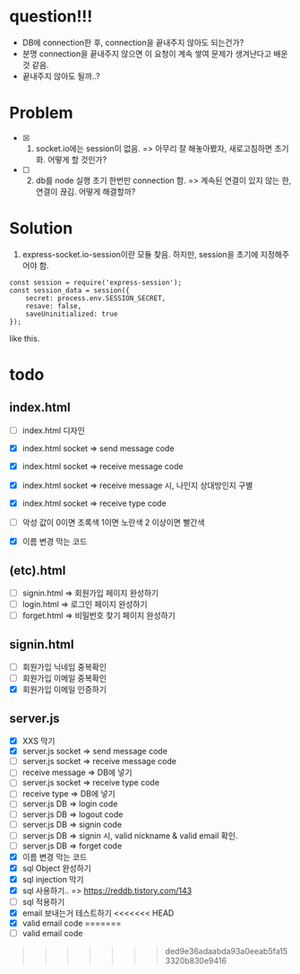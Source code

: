 # question!!!
- DB에 connection한 후, connection을 끝내주지 않아도 되는건가?
- 분명 connection을 끝내주지 않으면 이 요청이 계속 쌓여 문제가 생겨난다고 배운 것 같음.
- 끝내주지 않아도 될까..?

# Problem
- [X] 1. socket.io에는 session이 없음. => 아무리 잘 해놓아봤자, 새로고침하면 초기화. 어떻게 할 것인가?
- [ ] 2. db를 node 실행 초기 한번만 connection 함. => 계속된 연결이 있지 않는 한, 연결이 끊김. 어떻게 해결할까? 


# Solution
 1. express-socket.io-session이란 모듈 찾음. 하지만, session을 초기에 지정해주어야 함.
``````
const session = require('express-session');
const session_data = session({
    secret: process.env.SESSION_SECRET,
    resave: false,
    saveUninitialized: true
});
``````
like this.


# todo
## index.html
- [ ] index.html 디자인
- [X] index.html socket => send message code
- [X] index.html socket => receive message code
- [X] index.html socket => receive message 시, 나인지 상대방인지 구별
- [X] index.html socket => receive type code
- [ ] 악성 값이 0이면 초록색 1이면 노란색 2 이상이면 빨간색
- [X] 이름 변경 막는 코드


## (etc).html
- [ ] signin.html => 회원가입 페이지 완성하기
- [ ] login.html => 로그인 페이지 완성하기
- [ ] forget.html => 비밀번호 찾기 페이지 완성하기

## signin.html
- [ ] 회원가입 닉네임 중복확인
- [ ] 회원가입 이메일 중복확인
- [X] 회원가입 이메일 인증하기

## server.js
- [X] XXS 막기
- [X] server.js socket => send message code
- [ ] server.js socket => receive message code
- [ ] receive message => DB에 넣기
- [ ] server.js socket => receive type code
- [ ] receive type => DB에 넣기
- [ ] server.js DB => login code
- [ ] server.js DB => logout code
- [ ] server.js DB => signin code
- [ ] server.js DB => signin 시, valid nickname & valid email 확인.
- [ ] server.js DB => forget code
- [X] 이름 변경 막는 코드
- [X] sql Object 완성하기
- [X] sql injection 막기
- [X] sql 사용하기.. => https://reddb.tistory.com/143
- [ ] sql 적용하기
- [X] email 보내는거 테스트하기
<<<<<<< HEAD
- [X] valid email code
=======
- [ ] valid email code
>>>>>>> ded9e36adaabda93a0eeab5fa153320b830e9416
